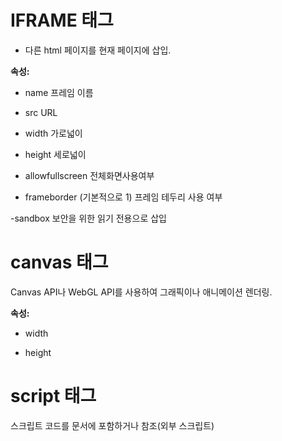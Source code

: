# IFRAME 태그

- 다른 html 페이지를 현재 페이지에 삽입.

<strong>속성:</strong>

- name
프레임 이름

- src
URL

- width
가로넓이

- height
세로넓이

- allowfullscreen
전체화면사용여부

- frameborder (기본적으로 1)
프레임 테두리 사용 여부

-sandbox
보안을 위한 읽기 전용으로 삽입



# canvas 태그 

Canvas API나 WebGL API를 사용하여 그래픽이나 애니메이션 렌더링.

<strong>속성:</strong>

- width

- height



# script 태그

스크립트 코드를 문서에 포함하거나 참조(외부 스크립트)



